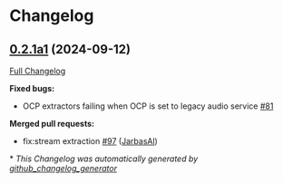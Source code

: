 # Changelog

## [0.2.1a1](https://github.com/OpenVoiceOS/ovos-audio/tree/0.2.1a1) (2024-09-12)

[Full Changelog](https://github.com/OpenVoiceOS/ovos-audio/compare/0.2.0...0.2.1a1)

**Fixed bugs:**

- OCP extractors failing when OCP is set to legacy audio service [\#81](https://github.com/OpenVoiceOS/ovos-audio/issues/81)

**Merged pull requests:**

- fix:stream extraction [\#97](https://github.com/OpenVoiceOS/ovos-audio/pull/97) ([JarbasAl](https://github.com/JarbasAl))



\* *This Changelog was automatically generated by [github_changelog_generator](https://github.com/github-changelog-generator/github-changelog-generator)*
